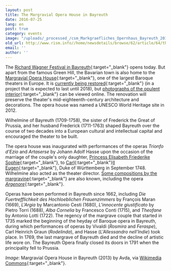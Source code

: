 ```yaml
---
layout: post
title: The Margravial Opera House in Bayreuth
date: 2016-07-25
lang: en
post: true
category: events
image: "/uploads/_processed_/csm_Markgraefliches_Opernhaus_Bayreuth_2013_47e0aaa7d9.jpg"
old_url: http://www.rism.info//home/newsdetails/browse/62/article/64/the-margravial-opera-house-in-bayreuth.html
email: ''
author: ''
---
```



The [Richard Wagner Festival in Bayreuth](http://www.bayreuther-festspiele.de/){:target="_blank"} opens today. But apart from the famous Green Hill, the Bavarian town is also home to the [Margravial Opera House](http://www.bayreuth-wilhelmine.de/englisch/opera/){:target="_blank"}, one of the largest Baroque theaters in Europe. It is [currently being restored](http://www.sanierung-opernhaus-bayreuth.de/english/){:target="_blank"} (in a project that is expected to last until 2018), but [photographs of the opulent interior](http://www.sanierung-opernhaus-bayreuth.de/english/gallery/){:target="_blank"} can be viewed online. The renovation will preserve the theater's mid-eighteenth-century architecture and decorations. The opera house was named a UNESCO World Heritage site in 2012.

Wilhelmine of Bayreuth (1709-1758), the sister of Frederick the Great of Prussia, and her husband Frederick (1711-1763) shaped Bayreuth over the course of two decades into a European cultural and intellectual capital and encouraged the theater to be built.

The opera house was inaugurated with performances of the operas _Trionfo d'Ezio_ and _Artaserse_ by Johann Adolf Hasse upon the occasion of the marriage of the couple's only daughter, [Princess Elisabeth Friederike Sophie](https://opac.rism.info/search?View=rism&q=104183519){:target="_blank"}, to [Carl](https://opac.rism.info/search?View=rism&q=118560158){:target="_blank"}[II Eugen](https://opac.rism.info/search?View=rism&q=118560158){:target="_blank"}, Duke of Württemberg in September 1748. Wilhelmine also acted as the theater director. [Some compositions by the margravine](https://opac.rism.info/search?View=rism&q=118633112){:target="_blank"} are also known, including the opera [_Argenore_](https://opac.rism.info/search?id=453012061){:target="_blank"}.

Operas have been performed in Bayreuth since 1662, including _Die Fuertrefflichkeit des Hochloeblichen Frauenzimmers_ by François Maran (1669), _L'Argia_ by Marcantonio Cesti (1680), _L'innocente giustificato_ by Pietro Torri (1688), _Alba Cornelia_ by Francesco Conti (1715), and _Theofane_ by Antonio Lotti (1722). The regency of the margrave couple that started in 1735 marked the beginning of the heyday of Baroque opera in Bayreuth, during which performances of operas by Vivaldi (_Rosmira_ and _Feraspe_), Carl Heinrich Graun (_Rodelinda_), and Hasse (_L'Allessandro nell'Indie_) took place. In 1769, the last margrave of Bayreuth died and the decline of artistic life wore on. The Bayreuth Opera finally closed its doors in 1791 when the principality fell to Prussia.

_Image_: Margravial Opera House in Bayreuth (2013) by Avda, via [Wikimedia Commons](https://commons.wikimedia.org/wiki/File:Markgr%C3%A4fliches_Opernhaus_-_Bayreuth_-_2013.jpg?uselang=de){:target="_blank"}.



<script type="text/javascript">var switchTo5x=true;</script><script type="text/javascript" src="http://w.sharethis.com/button/buttons.js"></script><script type="text/javascript">stLight.options({publisher: "9b601438-1ce1-49d8-bfd7-9cff5df54c17", doNotHash: false, doNotCopy: false, hashAddressBar: false});</script>


